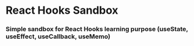 # React Hooks Sandbox

### Simple sandbox for React Hooks learning purpose (useState, useEffect, useCallback, useMemo)
